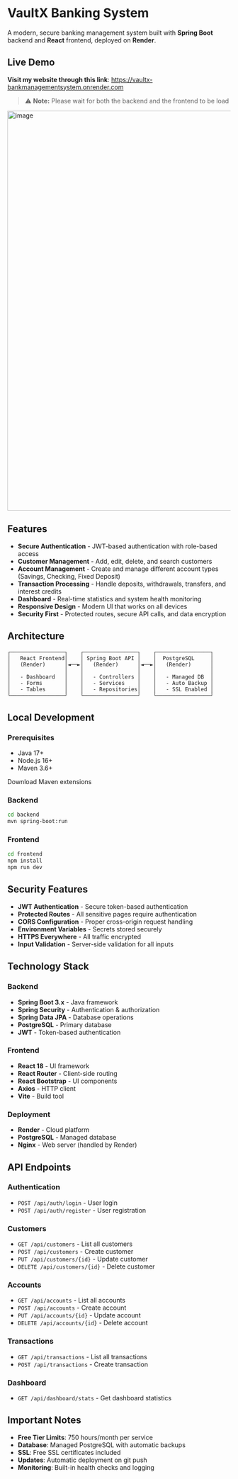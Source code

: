# VaultX Banking System

A modern, secure banking management system built with **Spring Boot** backend and **React** frontend, deployed on **Render**.

## Live Demo

**Visit my website through this link**: https://vaultx-bankmanagementsystem.onrender.com

> ⚠️ **Note:** Please wait for both the backend and the frontend to be load

<img width="1911" height="903" alt="image" src="https://github.com/user-attachments/assets/9c02fec0-1914-45c6-9da2-cb855495c3bd" />

## Features

- **Secure Authentication** - JWT-based authentication with role-based access
- **Customer Management** - Add, edit, delete, and search customers
- **Account Management** - Create and manage different account types (Savings, Checking, Fixed Deposit)
- **Transaction Processing** - Handle deposits, withdrawals, transfers, and interest credits
- **Dashboard** - Real-time statistics and system health monitoring
- **Responsive Design** - Modern UI that works on all devices
- **Security First** - Protected routes, secure API calls, and data encryption

## Architecture

```
┌─────────────────┐    ┌─────────────────┐    ┌─────────────────┐
│   React Frontend│    │ Spring Boot API │    │  PostgreSQL     │
│   (Render)      │◄──►│   (Render)      │◄──►│   (Render)      │
│                 │    │                 │    │                 │
│   - Dashboard   │    │   - Controllers │    │   - Managed DB  │
│   - Forms       │    │   - Services    │    │   - Auto Backup │
│   - Tables      │    │   - Repositories│    │   - SSL Enabled │
└─────────────────┘    └─────────────────┘    └─────────────────┘
```

## Local Development

### Prerequisites
- Java 17+
- Node.js 16+
- Maven 3.6+

Download Maven extensions

### Backend
```bash
cd backend
mvn spring-boot:run
```

### Frontend
```bash
cd frontend
npm install
npm run dev
```

## Security Features

- **JWT Authentication** - Secure token-based authentication
- **Protected Routes** - All sensitive pages require authentication
- **CORS Configuration** - Proper cross-origin request handling
- **Environment Variables** - Secrets stored securely
- **HTTPS Everywhere** - All traffic encrypted
- **Input Validation** - Server-side validation for all inputs

## Technology Stack

### Backend
- **Spring Boot 3.x** - Java framework
- **Spring Security** - Authentication & authorization
- **Spring Data JPA** - Database operations
- **PostgreSQL** - Primary database
- **JWT** - Token-based authentication

### Frontend
- **React 18** - UI framework
- **React Router** - Client-side routing
- **React Bootstrap** - UI components
- **Axios** - HTTP client
- **Vite** - Build tool

### Deployment
- **Render** - Cloud platform
- **PostgreSQL** - Managed database
- **Nginx** - Web server (handled by Render)

## API Endpoints

### Authentication
- `POST /api/auth/login` - User login
- `POST /api/auth/register` - User registration

### Customers
- `GET /api/customers` - List all customers
- `POST /api/customers` - Create customer
- `PUT /api/customers/{id}` - Update customer
- `DELETE /api/customers/{id}` - Delete customer

### Accounts
- `GET /api/accounts` - List all accounts
- `POST /api/accounts` - Create account
- `PUT /api/accounts/{id}` - Update account
- `DELETE /api/accounts/{id}` - Delete account

### Transactions
- `GET /api/transactions` - List all transactions
- `POST /api/transactions` - Create transaction

### Dashboard
- `GET /api/dashboard/stats` - Get dashboard statistics

## Important Notes

- **Free Tier Limits**: 750 hours/month per service
- **Database**: Managed PostgreSQL with automatic backups
- **SSL**: Free SSL certificates included
- **Updates**: Automatic deployment on git push
- **Monitoring**: Built-in health checks and logging
